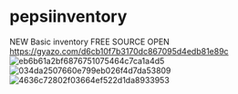 # pepsiinventory
NEW Basic inventory FREE SOURCE OPEN
https://gyazo.com/d6cb10f7b3170dc867095d4edb81e89c
![eb6b61a2bf6876751075464c7ca1a4d5](https://user-images.githubusercontent.com/95121958/151805500-075678c0-99ff-4844-8275-64466b615aec.png)
![034da2507660e799eb026f4d7da53809](https://user-images.githubusercontent.com/95121958/151805611-d5560eb2-5bae-494f-943c-0ddf77ad3372.png)
![4636c72802f03664ef522d1da8933953](https://user-images.githubusercontent.com/95121958/151805619-1cc3b00b-f47d-471d-abcc-a864b29e4d3e.png)
